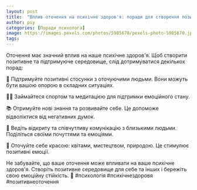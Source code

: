 ```yaml
---
layout: post
title:  "Вплив оточення на психічне здоров'я: поради для створення позитивного та підтримуючого середовища."
author: psy
categories: [Поради_психолога]
image: https://images.pexels.com/photos/5985670/pexels-photo-5985670.jpeg?auto=compress&cs=tinysrgb&fit=crop&h=627&w=1200
tags: 
---
```


Оточення має значний вплив на наше психічне здоров'я. Щоб створити позитивне та підтримуюче середовище, слід дотримуватися декількох порад:

🌿 Підтримуйте позитивні стосунки з оточуючими людьми. Вони можуть бути вашою опорою в складних ситуаціях.

🧘‍♀️ Займайтеся спортом та медитацією для підтримки емоційного стану.

📚 Отримуйте нові знання та розвивайте себе. Це допоможе відволіктися від негативних думок.

💬 Ведіть відкриту та співчутливу комунікацію з близькими людьми. Поділіться своїми почуттями та емоціями.

🌸 Оточуйте себе красою: квітами, мистецтвом, природою. Це стимулює позитивні емоції.

Не забувайте, що ваше оточення може впливати на ваше психічне здоров'я. Створіть позитивне середовище для себе та інших і бережіть свою емоційну стійкість. 🌈 #психологія #психічнездоровя #позитивнеоточення


